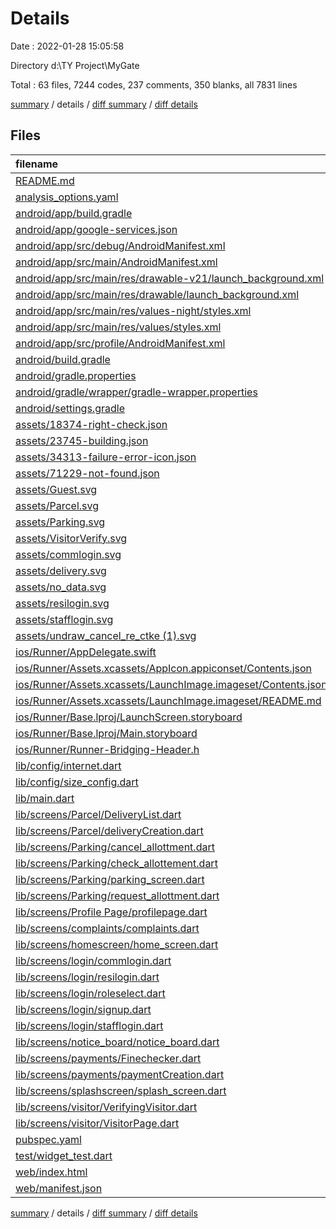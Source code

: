 # Details

Date : 2022-01-28 15:05:58

Directory d:\TY Project\MyGate

Total : 63 files,  7244 codes, 237 comments, 350 blanks, all 7831 lines

[summary](results.md) / details / [diff summary](diff.md) / [diff details](diff-details.md)

## Files
| filename | language | code | comment | blank | total |
| :--- | :--- | ---: | ---: | ---: | ---: |
| [README.md](/README.md) | Markdown | 10 | 0 | 7 | 17 |
| [analysis_options.yaml](/analysis_options.yaml) | YAML | 3 | 23 | 4 | 30 |
| [android/app/build.gradle](/android/app/build.gradle) | Groovy | 48 | 3 | 11 | 62 |
| [android/app/google-services.json](/android/app/google-services.json) | JSON | 39 | 0 | 0 | 39 |
| [android/app/src/debug/AndroidManifest.xml](/android/app/src/debug/AndroidManifest.xml) | XML | 4 | 3 | 1 | 8 |
| [android/app/src/main/AndroidManifest.xml](/android/app/src/main/AndroidManifest.xml) | XML | 34 | 11 | 5 | 50 |
| [android/app/src/main/res/drawable-v21/launch_background.xml](/android/app/src/main/res/drawable-v21/launch_background.xml) | XML | 4 | 7 | 2 | 13 |
| [android/app/src/main/res/drawable/launch_background.xml](/android/app/src/main/res/drawable/launch_background.xml) | XML | 4 | 7 | 2 | 13 |
| [android/app/src/main/res/values-night/styles.xml](/android/app/src/main/res/values-night/styles.xml) | XML | 9 | 9 | 1 | 19 |
| [android/app/src/main/res/values/styles.xml](/android/app/src/main/res/values/styles.xml) | XML | 9 | 9 | 1 | 19 |
| [android/app/src/profile/AndroidManifest.xml](/android/app/src/profile/AndroidManifest.xml) | XML | 4 | 3 | 1 | 8 |
| [android/build.gradle](/android/build.gradle) | Groovy | 26 | 0 | 5 | 31 |
| [android/gradle.properties](/android/gradle.properties) | Properties | 3 | 0 | 1 | 4 |
| [android/gradle/wrapper/gradle-wrapper.properties](/android/gradle/wrapper/gradle-wrapper.properties) | Properties | 5 | 1 | 1 | 7 |
| [android/settings.gradle](/android/settings.gradle) | Groovy | 8 | 0 | 4 | 12 |
| [assets/18374-right-check.json](/assets/18374-right-check.json) | JSON | 1 | 0 | 0 | 1 |
| [assets/23745-building.json](/assets/23745-building.json) | JSON | 1 | 0 | 0 | 1 |
| [assets/34313-failure-error-icon.json](/assets/34313-failure-error-icon.json) | JSON | 1 | 0 | 0 | 1 |
| [assets/71229-not-found.json](/assets/71229-not-found.json) | JSON | 1 | 0 | 0 | 1 |
| [assets/Guest.svg](/assets/Guest.svg) | XML | 1 | 0 | 0 | 1 |
| [assets/Parcel.svg](/assets/Parcel.svg) | XML | 1 | 0 | 0 | 1 |
| [assets/Parking.svg](/assets/Parking.svg) | XML | 1 | 0 | 0 | 1 |
| [assets/VisitorVerify.svg](/assets/VisitorVerify.svg) | XML | 1 | 0 | 0 | 1 |
| [assets/commlogin.svg](/assets/commlogin.svg) | XML | 1 | 0 | 0 | 1 |
| [assets/delivery.svg](/assets/delivery.svg) | XML | 1 | 0 | 0 | 1 |
| [assets/no_data.svg](/assets/no_data.svg) | XML | 1 | 0 | 0 | 1 |
| [assets/resilogin.svg](/assets/resilogin.svg) | XML | 34 | 0 | 1 | 35 |
| [assets/stafflogin.svg](/assets/stafflogin.svg) | XML | 38 | 0 | 1 | 39 |
| [assets/undraw_cancel_re_ctke (1).svg](/assets/undraw_cancel_re_ctke%20(1).svg) | XML | 1 | 0 | 0 | 1 |
| [ios/Runner/AppDelegate.swift](/ios/Runner/AppDelegate.swift) | Swift | 12 | 0 | 2 | 14 |
| [ios/Runner/Assets.xcassets/AppIcon.appiconset/Contents.json](/ios/Runner/Assets.xcassets/AppIcon.appiconset/Contents.json) | JSON | 122 | 0 | 1 | 123 |
| [ios/Runner/Assets.xcassets/LaunchImage.imageset/Contents.json](/ios/Runner/Assets.xcassets/LaunchImage.imageset/Contents.json) | JSON | 23 | 0 | 1 | 24 |
| [ios/Runner/Assets.xcassets/LaunchImage.imageset/README.md](/ios/Runner/Assets.xcassets/LaunchImage.imageset/README.md) | Markdown | 3 | 0 | 2 | 5 |
| [ios/Runner/Base.lproj/LaunchScreen.storyboard](/ios/Runner/Base.lproj/LaunchScreen.storyboard) | XML | 36 | 1 | 1 | 38 |
| [ios/Runner/Base.lproj/Main.storyboard](/ios/Runner/Base.lproj/Main.storyboard) | XML | 25 | 1 | 1 | 27 |
| [ios/Runner/Runner-Bridging-Header.h](/ios/Runner/Runner-Bridging-Header.h) | C++ | 1 | 0 | 1 | 2 |
| [lib/config/internet.dart](/lib/config/internet.dart) | Dart | 0 | 0 | 1 | 1 |
| [lib/config/size_config.dart](/lib/config/size_config.dart) | Dart | 28 | 0 | 5 | 33 |
| [lib/main.dart](/lib/main.dart) | Dart | 50 | 3 | 8 | 61 |
| [lib/screens/Parcel/DeliveryList.dart](/lib/screens/Parcel/DeliveryList.dart) | Dart | 218 | 10 | 11 | 239 |
| [lib/screens/Parcel/deliveryCreation.dart](/lib/screens/Parcel/deliveryCreation.dart) | Dart | 370 | 3 | 10 | 383 |
| [lib/screens/Parking/cancel_allottment.dart](/lib/screens/Parking/cancel_allottment.dart) | Dart | 313 | 2 | 16 | 331 |
| [lib/screens/Parking/check_allottement.dart](/lib/screens/Parking/check_allottement.dart) | Dart | 180 | 12 | 11 | 203 |
| [lib/screens/Parking/parking_screen.dart](/lib/screens/Parking/parking_screen.dart) | Dart | 80 | 10 | 8 | 98 |
| [lib/screens/Parking/request_allottment.dart](/lib/screens/Parking/request_allottment.dart) | Dart | 408 | 2 | 15 | 425 |
| [lib/screens/Profile Page/profilepage.dart](/lib/screens/Profile%20Page/profilepage.dart) | Dart | 421 | 4 | 13 | 438 |
| [lib/screens/complaints/complaints.dart](/lib/screens/complaints/complaints.dart) | Dart | 449 | 6 | 14 | 469 |
| [lib/screens/homescreen/home_screen.dart](/lib/screens/homescreen/home_screen.dart) | Dart | 466 | 1 | 19 | 486 |
| [lib/screens/login/commlogin.dart](/lib/screens/login/commlogin.dart) | Dart | 320 | 1 | 12 | 333 |
| [lib/screens/login/resilogin.dart](/lib/screens/login/resilogin.dart) | Dart | 320 | 5 | 17 | 342 |
| [lib/screens/login/roleselect.dart](/lib/screens/login/roleselect.dart) | Dart | 248 | 4 | 12 | 264 |
| [lib/screens/login/signup.dart](/lib/screens/login/signup.dart) | Dart | 408 | 3 | 8 | 419 |
| [lib/screens/login/stafflogin.dart](/lib/screens/login/stafflogin.dart) | Dart | 320 | 1 | 9 | 330 |
| [lib/screens/notice_board/notice_board.dart](/lib/screens/notice_board/notice_board.dart) | Dart | 325 | 5 | 12 | 342 |
| [lib/screens/payments/Finechecker.dart](/lib/screens/payments/Finechecker.dart) | Dart | 184 | 8 | 12 | 204 |
| [lib/screens/payments/paymentCreation.dart](/lib/screens/payments/paymentCreation.dart) | Dart | 541 | 6 | 17 | 564 |
| [lib/screens/splashscreen/splash_screen.dart](/lib/screens/splashscreen/splash_screen.dart) | Dart | 92 | 3 | 13 | 108 |
| [lib/screens/visitor/VerifyingVisitor.dart](/lib/screens/visitor/VerifyingVisitor.dart) | Dart | 331 | 2 | 12 | 345 |
| [lib/screens/visitor/VisitorPage.dart](/lib/screens/visitor/VisitorPage.dart) | Dart | 499 | 2 | 16 | 517 |
| [pubspec.yaml](/pubspec.yaml) | YAML | 41 | 42 | 8 | 91 |
| [test/widget_test.dart](/test/widget_test.dart) | Dart | 14 | 10 | 7 | 31 |
| [web/index.html](/web/index.html) | HTML | 79 | 14 | 6 | 99 |
| [web/manifest.json](/web/manifest.json) | JSON | 23 | 0 | 1 | 24 |

[summary](results.md) / details / [diff summary](diff.md) / [diff details](diff-details.md)